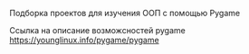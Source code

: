 Подборка проектов для изучения ООП с помощью Pygame


Ссылка на описание возможсностей pygame
https://younglinux.info/pygame/pygame
